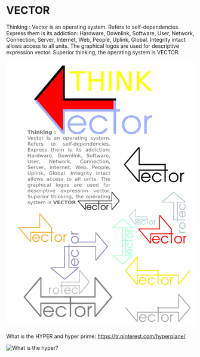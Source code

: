 VECTOR
======

Thinking : Vector is an operating system. Refers to self-dependencies. Express them is its addiction: Hardware, Downlink, Software, User, Network, Connection, Server, Internet, Web, People, Uplink, Global. Integrity intact allows access to all units. The graphical logos are used for descriptive expression vector. Superior thinking, the operating system is VECTOR.

![vector logos](https://github.com/ThinkVector/VECTOR/blob/6f685d022d6ebaaf3252b7393d038bde8e6ea34b/vector.logos.png)


What is the HYPER and hyper prime:
https://tr.pinterest.com/hyperplane/

![What is the hyper?](https://tr.pinterest.com/pin/512847476295108639/)
